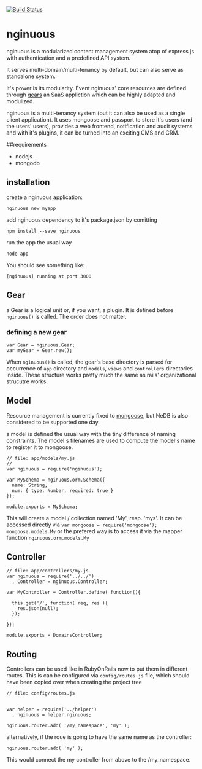 [![Build Status](https://travis-ci.org/tastenwerk/nginuous.png)](https://travis-ci.org/tastenwerk/nginuous)

# nginuous

nginuous is a modularized content management system atop of
express js with authentication and a predefined API system.

It serves multi-domain/multi-tenancy by default, but can also
serve as standalone system.

It's power is its modularity. Event nginuous' core resources
are defined through [gears](#gear)
an SaaS appliction which can be highly adapted and modulized.

nginuous is a multi-tenancy system (but it can also be used as
a single client application). It uses mongoose and passport to
store it's users (and the users' users), provides a web frontend,
notification and audit systems and with it's plugins, it can be
turned into an exciting CMS and CRM.

##requirements

* nodejs
* mongodb

## installation

create a nginuous application:

    nginuous new myapp

add nginuous dependency to it's package.json by comitting

    npm install --save nginuous

run the app the usual way

    node app

You should see something like:

    [nginuous] running at port 3000


## <a name="gear"></a> Gear

a Gear is a logical unit or, if you want, a plugin. It is defined before
`nginuous()` is called. The order does not matter.

### defining a new gear

    var Gear = nginuous.Gear;
    var myGear = Gear.new();

When `nginuous()` is called, the gear's base directory is parsed
for occurrence of `app` directory and `models`, `views` and `controllers` directories
inside. These structure works pretty much the same as rails' organizational strucutre
works.

## Model

Resource management is currently fixed to [mongoose](http://mongoosejs.com), but NeDB is also considered to
be supported one day.

a model is defined the usual way with the tiny difference of naming constraints. The
model's filenames are used to compute the model's name to register it to mongoose.

    // file: app/models/my.js
    //
    var nginuous = require('nginuous');

    var MySchema = nginuous.orm.Schema({
      name: String,
      num: { type: Number, required: true }
    });

    module.exports = MySchema;

This will create a model / collection named 'My', resp. 'mys'. It can be accessed
directly via `var mongoose = require('mongoose'); mongoose.models.My` or the prefered way is to access
it via the mapper function `nginuous.orm.models.My`


## Controller

    // file: app/controllers/my.js
    var nginuous = require('../../')
      , Controller = nginuous.Controller;
    
    var MyController = Controller.define( function(){
    
      this.get('/', function( req, res ){
        res.json(null);
      });
    
    });
    
    module.exports = DomainsController;

## Routing

Controllers can be used like in RubyOnRails now to put them in different routes. This is can be configured
via `config/routes.js` file, which should have been copied over when creating the project tree

    // file: config/routes.js


    var helper = require('../helper')
      , nginuous = helper.nginuous;
    
    nginuous.router.add( '/my_namespace', 'my' );

alternatively, if the roue is going to have the same name as the controller:

    nginuous.router.add( 'my' );

This would connect the my controller from above to the /my_namespace.


